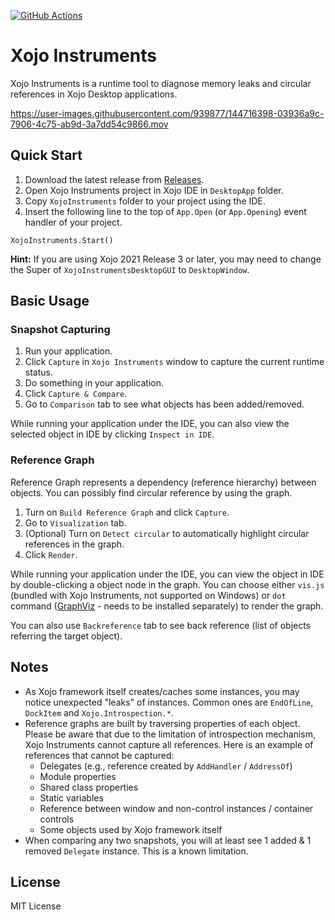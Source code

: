 [![GitHub Actions](https://github.com/kmaehashi/XojoInstruments/actions/workflows/test.yml/badge.svg?branch=master)](https://github.com/kmaehashi/XojoInstruments/actions/workflows/test.yml)

# Xojo Instruments

Xojo Instruments is a runtime tool to diagnose memory leaks and circular references in Xojo Desktop applications.

https://user-images.githubusercontent.com/939877/144716398-03936a9c-7906-4c75-ab9d-3a7dd54c9866.mov

## Quick Start

1. Download the latest release from [Releases](https://github.com/kmaehashi/XojoInstruments/releases).
1. Open Xojo Instruments project in Xojo IDE in `DesktopApp` folder.
1. Copy `XojoInstruments` folder to your project using the IDE.
1. Insert the following line to the top of `App.Open` (or `App.Opening`) event handler of your project.

```
XojoInstruments.Start()
```

**Hint:** If you are using Xojo 2021 Release 3 or later, you may need to change the Super of ``XojoInstrumentsDesktopGUI`` to ``DesktopWindow``.

## Basic Usage

### Snapshot Capturing

1. Run your application.
1. Click `Capture` in `Xojo Instruments` window to capture the current runtime status.
1. Do something in your application.
1. Click `Capture & Compare`.
1. Go to `Comparison` tab to see what objects has been added/removed.

While running your application under the IDE, you can also view the selected object in IDE by clicking `Inspect in IDE`.

### Reference Graph

Reference Graph represents a dependency (reference hierarchy) between objects.
You can possibly find circular reference by using the graph.

1. Turn on `Build Reference Graph` and click `Capture`.
1. Go to `Visualization` tab.
1. (Optional) Turn on `Detect circular` to automatically highlight circular references in the graph.
1. Click `Render`.

While running your application under the IDE, you can view the object in IDE by double-clicking a object node in the graph.
You can choose either `vis.js` (bundled with Xojo Instruments, not supported on Windows) or `dot` command ([GraphViz](http://www.graphviz.org/download/) - needs to be installed separately) to render the graph.

You can also use `Backreference` tab to see back reference (list of objects referring the target object).

## Notes

* As Xojo framework itself creates/caches some instances, you may notice unexpected "leaks" of instances.
  Common ones are `EndOfLine`, `DockItem` and `Xojo.Introspection.*`.
* Reference graphs are built by traversing properties of each object.
  Please be aware that due to the limitation of introspection mechanism, Xojo Instruments cannot capture all references.
  Here is an example of references that cannot be captured:
    * Delegates (e.g., reference created by `AddHandler` / `AddressOf`)
    * Module properties
    * Shared class properties
    * Static variables
    * Reference between window and non-control instances / container controls
    * Some objects used by Xojo framework itself
* When comparing any two snapshots, you will at least see 1 added & 1 removed `Delegate` instance.
  This is a known limitation.

## License

MIT License
